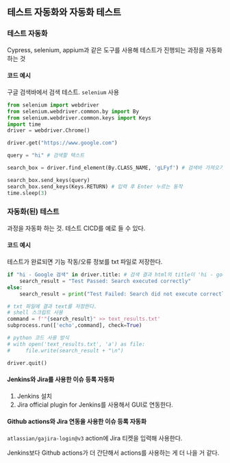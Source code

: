 ## 테스트 자동화와 자동화 테스트

### 테스트 자동화

Cypress, selenium, appium과 같은 도구를 사용해 테스트가 진행되는 과정을 자동화하는 것

#### 코드 예시

구글 검색바에서 검색 테스트. `selenium` 사용

```python
from selenium import webdriver
from selenium.webdriver.common.by import By
from selenium.webdriver.common.keys import Keys
import time
driver = webdriver.Chrome()

driver.get("https://www.google.com")

query = "hi" # 검색할 텍스트

search_box = driver.find_element(By.CLASS_NAME, 'gLFyf') # 검색바 가져오기

search_box.send_keys(query)
search_box.send_keys(Keys.RETURN) # 입력 후 Enter 누르는 동작
time.sleep(3)
```

### 자동화(된) 테스트

과정을 자동화 하는 것. 테스트 CICD를 예로 들 수 있다.

#### 코드 예시

테스트가 완료되면 기능 작동/오류 정보를 txt 파일로 저장한다.

```python
if "hi - Google 검색" in driver.title: # 검색 결과 html의 title이 'hi - google 검색' 으로 검색결과 페이지가 정상적으로 렌더링되면
    search_result = "Test Passed: Search executed correctly"
else:
    search_result = print("Test Failed: Search did not execute correctly")

# txt 파일에 결과 text를 저장한다.
# shell 스크립트 사용
command = f'"{search_result}" >> text_results.txt'
subprocess.run(['echo',command], check=True)

# python 코드 사용 방식
# with open('text_results.txt', 'a') as file:
#     file.write(search_result + "\n")

driver.quit()
```

#### Jenkins와 Jira를 사용한 이슈 등록 자동화

1. Jenkins 설치
2. Jira official plugin for Jenkins를 사용해서 GUI로 연동한다.

#### Github actions와 Jira 연동을 사용한 이슈 등록 자동화

`atlassian/gajira-login@v3` action에 Jira 티켓을 입력해 사용한다.

Jenkins보다 Github actions가 더 간단해서 actions를 사용하는 게 더 나을 거 같다.
